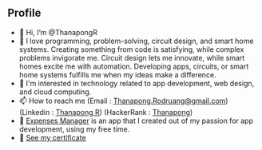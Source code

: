 ## Profile

- 👋 Hi, I’m @ThanapongR
- 👀 I love programming, problem-solving, circuit design, and smart home systems. Creating something from code is satisfying, while complex problems invigorate me. Circuit design lets me innovate, while smart homes excite me with automation. Developing apps, circuits, or smart home systems fulfills me when my ideas make a difference.
- 🌱 I'm interested in technology related to app development, web design, and cloud computing.
- 📫 How to reach me (Email : Thanapong.Rodruang@gmail.com) (Linkedin : [Thanapong R](https://www.linkedin.com/in/thanapong-rodruang)) (HackerRank : [Thanapong](https://www.hackerrank.com/thanapong_rodru1))
- 📱 [Expenses Manager](https://play.google.com/store/apps/details?id=com.nice2studio.mymoney) is an app that I created out of my passion for app development, using my free time.
- 🏅 [See my certificate](https://github.com/ThanapongR/ThanapongR/blob/main/CERT.md)
